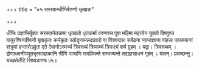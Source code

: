+++
title = "०५ सरस्वान्धीभिर्वरुणो धृतव्रतः"

+++

धीभिः प्रज्ञाभिर्युक्तः सरस्वानेतन्नामा धृतव्रतो धृतकर्मा वरुणश्च पूषा महिमा महत्त्वेन युक्तो विष्णुश्च वायुरश्विनाश्विनौ बृह्मकृतः कर्मकृतः स्तोतॄणामन्नदातारो वा विश्वव्दसः सर्वढना व्याप्तज्ञाना वांहसः पापरूपानां शत्रूणां हन्तारोऽम्रुता एते देवानोऽस्मभ्यं त्रिवरूथं त्रिष्कम्भं त्रिकक्ष्यं शर्म ग्रुहम् । यद्वा। त्रिवरूथम् । द्रोणाधवनीयपूतभृत्सञ्ज्ञकानि त्रीणि पात्राणि यत्रव्रियन्ते सम्भज्यन्ते तद्यज्ञसाधनं गृहम् । यंसन्। प्रयच्छन्तु। यच्छतेर्लेटि सिष्यडागमः॥५॥